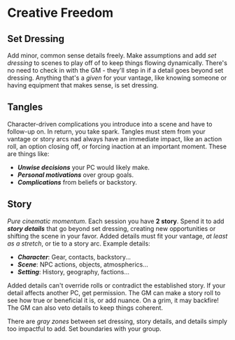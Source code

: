 # Creative Freedom

## Set Dressing

Add minor, common sense details freely. Make assumptions and add _set dressing_ to scenes to play off of to keep things flowing dynamically. There's no need to check in with the GM - they'll step in if a detail goes beyond set dressing. Anything that's a _given_ for your vantage, like knowing someone or having equipment that makes sense, is set dressing.

## Tangles

Character-driven complications you introduce into a scene and have to follow-up on. In return, you take spark. Tangles must stem from your vantage or story arcs nad always have an immediate impact, like an action roll, an option closing off, or forcing inaction at an important moment. These are things like:

- **_Unwise decisions_** your PC would likely make.
- **_Personal motivations_** over group goals.
- **_Complications_** from beliefs or backstory.

## Story

_Pure cinematic momentum_. Each session you have **2 story**. Spend it to add **_story details_** that go beyond set dressing, creating new opportunities or shifting the scene in your favor. Added details must fit your vantage, _at least as a stretch_, or tie to a story arc. Example details:

- **_Character_**: Gear, contacts, backstory...
- **_Scene_**: NPC actions, objects, atmospherics...
- **_Setting_**: History, geography, factions...

Added details can't override rolls or contradict the established story. If your detail affects another PC, get permission. The GM can make a story roll to see how true or beneficial it is, or add nuance. On a grim, it may backfire! The GM can also veto details to keep things coherent.

There are _gray zones_ between set dressing, story details, and details simply too impactful to add. Set boundaries with your group.
